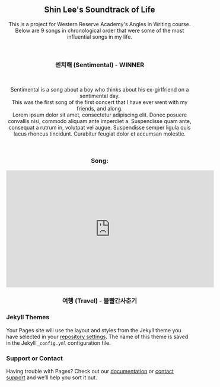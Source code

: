 <style>#sidebar{display:none}</style>
<style>#repo_owner{display:inline}</style>
<center><h2> Shin Lee's Soundtrack of Life</h2></center>

<center><p>This is a project for Western Reserve Academy's Angles in Writing course.<br/>
Below are 9 songs in chronological order that were some of the most influential songs in my life.</p></center>

<br/>

<center><h3> 센치해 (Sentimental) - WINNER<br/></h3></center>

<br/>

<center><p>Sentimental is a song about a boy who thinks about his ex-girlfriend on a sentimental day.<br/>
This was the first song of the first concert that I have ever went with my friends, and along.<br/>
Lorem ipsum dolor sit amet, consectetur adipiscing elit. Donec posuere convallis nisi, commodo aliquam ante imperdiet a. Suspendisse quam ante, consequat a rutrum in, volutpat vel augue. Suspendisse semper ligula quis lacus rhoncus tincidunt. Curabitur feugiat dolor et accumsan molestie.<br/></p></center>

<br/>

<center><h3>Song: <br/></h3></center>
<center><iframe width="560" height="315" src="https://www.youtube.com/embed/glfJfcfqBHY" title="YouTube video player" frameborder="0" allow="accelerometer; autoplay; clipboard-write; encrypted-media; gyroscope; picture-in-picture" allowfullscreen></iframe></center>


<center><h3> 여행 (Travel) - 볼빨간사춘기 <br/></h3></center>



### Jekyll Themes

Your Pages site will use the layout and styles from the Jekyll theme you have selected in your [repository settings](https://github.com/dz2701/Soundtrack_of_life/settings/pages). The name of this theme is saved in the Jekyll `_config.yml` configuration file.

### Support or Contact

Having trouble with Pages? Check out our [documentation](https://docs.github.com/categories/github-pages-basics/) or [contact support](https://support.github.com/contact) and we’ll help you sort it out.

